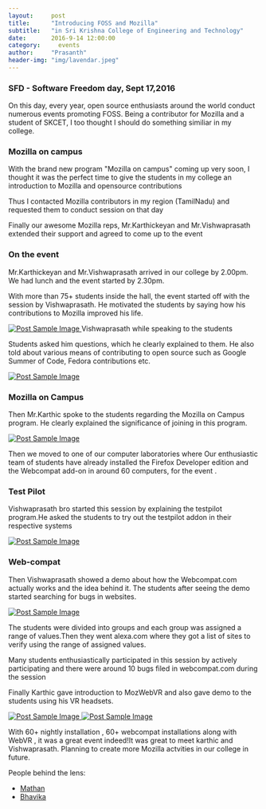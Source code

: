 ```yaml
---
layout:     post
title:      "Introducing FOSS and Mozilla"
subtitle:   "in Sri Krishna College of Engineering and Technology"
date:       2016-9-14 12:00:00
category:	  events
author:     "Prasanth"
header-img: "img/lavendar.jpeg"
---
```


<h3>SFD - Software Freedom day, Sept 17,2016</h3>
<p>On this day, every year, open source enthusiasts around the world conduct numerous events promoting FOSS. Being a contributor for Mozilla and a student of SKCET, I too thought I should do something similiar in my college.</p>
<h3>Mozilla on campus</h3>
<p>With the brand new program "Mozilla on campus" coming up very soon, I thought it was the perfect time to give the students in my college an introduction to Mozilla and opensource contributions</p>
<p>Thus I contacted Mozilla contributors in my region (TamilNadu) and requested them to conduct session on that day</p>
<p>Finally our awesome Mozilla reps, Mr.Karthickeyan and Mr.Vishwaprasath extended their support and agreed to come up to the event</p>
<h3>On the event </h3>
<p> Mr.Karthickeyan and Mr.Vishwaprasath arrived in our college by 2.00pm. We had lunch and the event started by 2.30pm.</p>
<p>With more than 75+ students inside the hall, the event started off with the session by Vishwaprasath. He motivated the students by saying how his contributions to Mozilla improved his life.</p>
<a href="#">
    <img src="{{ site.baseurl }}/img/sdf-1.JPG" alt="Post Sample Image">
</a>
<span class="caption text-muted">Vishwaprasath while speaking to the students</span>
<p> Students asked him questions, which he clearly explained to them. He also told about various means of contributing to open source such as Google Summer of Code, Fedora contributions etc.</p>
<a href="#">
    <img src="{{ site.baseurl }}/img/sfd-2.JPG" alt="Post Sample Image">
</a>
<h3>Mozilla on Campus</h3>
<p>Then Mr.Karthic spoke to the students regarding the Mozilla on Campus program. He clearly explained the significance of joining in this program.</p>
<a href="#">
    <img src="{{ site.baseurl }}/img/sfd-3.JPG" alt="Post Sample Image">
</a>
<p>Then we moved to one of our computer laboratories where Our enthusiastic team of students have already installed the Firefox Developer edition and the Webcompat add-on in around 60 computers, for the event .</p>
<h3>Test Pilot</h3>
<p>Vishwaprasath bro started this session by explaining the testpilot program.He asked the students to try out the testpilot addon in their respective systems</p>
<a href="#">
    <img src="{{ site.baseurl }}/img/sfd-5.JPG" alt="Post Sample Image">
</a>

<h3>Web-compat</h3>
<p>Then Vishwaprasath showed a demo about how the Webcompat.com actually works and the idea behind it. The students after seeing the demo started searching for bugs in websites.</p>
<a href="#">
    <img src="{{ site.baseurl }}/img/sfd-4.jpg" alt="Post Sample Image">
</a>
<p>The students were divided into groups and each group was assigned a range of values.Then they went alexa.com where they got a list of sites to verify using the range of assigned values.</p>
<p>Many students enthusiastically participated in this session by actively participating and there were around 10 bugs filed in webcompat.com during the session</p>
<p>Finally Karthic gave introduction to MozWebVR and also gave demo to the students using his VR headsets.</p>
<a href="#">
    <img src="{{ site.baseurl }}/img/sfd-6.jpg" alt="Post Sample Image">
</a>

<a href="#">
    <img src="{{ site.baseurl }}/img/sfd-7.jpg" alt="Post Sample Image">
</a>
<p>With 60+ nightly installation , 60+ webcompat installations along with WebVR , it was a great event indeed!It was great to meet karthic and Vishwaprasath. Planning to create more Mozilla actvities in our college in future.</p>
<p>People behind the lens:</p>
<ul>
	<li><a href="https://www.facebook.com/Mathanbrittophotography/">Mathan</a></li>
	<li><a href="">Bhavika</a></li>
</ul>
